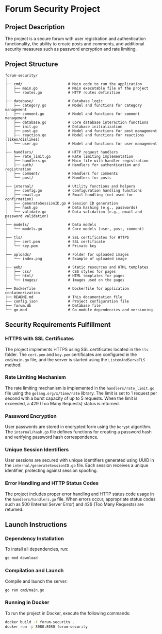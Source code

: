 
# Forum Security Project

## Project Description
The project is a secure forum with user registration and authentication functionality, the ability to create posts and comments, and additional security measures such as password encryption and rate limiting.

## Project Structure

```
forum-security/
│
├── cmd/                     # Main code to run the application
│   ├── main.go              # Main executable file of the project
│   └── routes.go            # HTTP routes definition
│
├── database/                # Database logic
│   ├── category.go          # Model and functions for category management
│   ├── comment.go           # Model and functions for comment management
│   ├── database.go          # Core database interaction functions
│   ├── init.go              # Database initialization
│   ├── post.go              # Model and functions for post management
│   ├── reaction.go          # Model and functions for reactions (likes/dislikes)
│   └── user.go              # Model and functions for user management
│
├── handlers/                # HTTP request handlers
│   ├── rate_limit.go        # Rate limiting implementation
│   ├── handlers.go          # Main file with handler registration
│   ├── auth/                # Handlers for authentication and registration
│   ├── comment/             # Handlers for comments
│   └── post/                # Handlers for posts
│
├── internal/                # Utility functions and helpers
│   ├── config.go            # Configuration handling functions
│   ├── email.go             # Email handling (not used for confirmation)
│   ├── generateSessionID.go # Session ID generation
│   ├── hash.go              # Data hashing (e.g., passwords)
│   └── validate.go          # Data validation (e.g., email and password validation)
│
├── models/                  # Data models
│   └── models.go            # Core models (user, post, comment)
│
├── tls/                     # SSL certificates for HTTPS
│   ├── cert.pem             # SSL certificate
│   └── key.pem              # Private key
│
├── uploads/                 # Folder for uploaded images
│   └── index.png            # Example of uploaded image
│
├── web/                     # Static resources and HTML templates
│   ├── css/                 # CSS styles for pages
│   ├── html/                # HTML templates for pages
│   └── images/              # Images used on the pages
│
├── Dockerfile               # Dockerfile for application containerization
├── README.md                # This documentation file
├── config.json              # Project configuration file
├── forum.db                 # Database file
└── go.mod                   # Go module dependencies and versioning
```

## Security Requirements Fulfillment

### HTTPS with SSL Certificates
The project implements HTTPS using SSL certificates located in the `tls` folder. The `cert.pem` and `key.pem` certificates are configured in the `cmd/main.go` file, and the server is started using the `ListenAndServeTLS` method.

### Rate Limiting Mechanism
The rate limiting mechanism is implemented in the `handlers/rate_limit.go` file using the `golang.org/x/time/rate` library. The limit is set to 1 request per second with a burst capacity of up to 5 requests. When the limit is exceeded, a 429 (Too Many Requests) status is returned.

### Password Encryption
User passwords are stored in encrypted form using the `bcrypt` algorithm. The `internal/hash.go` file defines functions for creating a password hash and verifying password hash correspondence.

### Unique Session Identifiers
User sessions are secured with unique identifiers generated using UUID in the `internal/generateSessionID.go` file. Each session receives a unique identifier, protecting against session spoofing.

### Error Handling and HTTP Status Codes
The project includes proper error handling and HTTP status code usage in the `handlers/handlers.go` file. When errors occur, appropriate status codes such as 500 (Internal Server Error) and 429 (Too Many Requests) are returned.

## Launch Instructions

### Dependency Installation
To install all dependencies, run:

```bash
go mod download
```

### Compilation and Launch
Compile and launch the server:

```bash
go run cmd/main.go
```

### Running in Docker
To run the project in Docker, execute the following commands:

```bash
docker build -t forum-security .
docker run -p 8080:8080 forum-security
```

